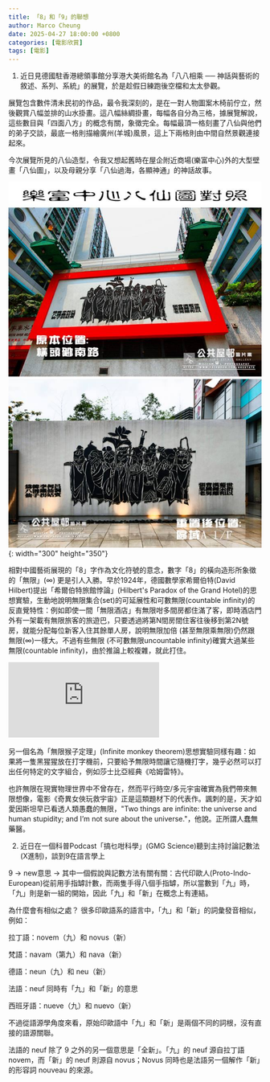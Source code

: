 ```yaml
---
title: 「8」和「9」的聯想
author: Marco Cheung
date: 2025-04-27 18:00:00 +0800
categories: [電影欣賞]
tags: [電影]
---
```

1. 近日見德國駐香港總領事館分享港大美術館名為「八八相乘 ── 神話與藝術的敘述、系列、系統」的展覽，於是趁假日練跑後空檔和太太參觀。

展覽包含數件清未民初的作品，最令我深刻的，是在一對人物圖案木椅前佇立，然後觀賞八幅並排的山水掛畫。這八幅絲綢掛畫，每幅各自分為三格，據展覽解說，這些數目與「四面八方」的概念有關，象徵完全。每幅最頂一格刻畫了八仙與他們的弟子交談，最底一格則描繪廣州(羊城)風景，這上下兩格則由中間自然景觀連接起來。

今次展覽所見的八仙造型，令我又想起舊時在屋企附近商場(樂富中心)外的大型壁畫「八仙圖」，以及母親分享「八仙過海，各顯神通」的神話故事。

![eight-immortals-lokfu](/images/eight-immortals-lokfu.jpg){: width="300" height="350"}

相對中國藝術展現的「8」字作為文化符號的意念，數字「8」的橫向造形所象徵的「無限」(∞) 更是引人入勝。早於1924年，德國數學家希爾伯特(David Hilbert)提出「希爾伯特旅館悖論」(Hilbert's Paradox of the Grand Hotel)的思想實驗，生動地說明無限集合(set)的可延展性和可數無限(countable infinity)的反直覺特性：例如即使一間「無限酒店」有無限咁多間房都住滿了客，即時酒店門外有一架載有無限旅客的旅遊巴，只要透過將第N間房間住客往後移到第2N號房，就能分配每位新客入住其餘單人房，說明無限加倍 (甚至無限乘無限)仍然跟無限(∞)一樣大。不過有些無限 (不可數無限uncountable infinity)確實大過某些無限(countable infinity)，由於推論上較複雜，就此打住。

<div class="iframe-container">
    <iframe
        src="https://www.youtube.com/watch?v=Uj3_KqkI9Zo""
        frameborder="0"
        allow="accelerometer; autoplay; encrypted-media; gyroscope; picture-in-picture"
        allowfullscreen>
    </iframe>
</div>

另一個名為「無限猴子定理」(Infinite monkey theorem)思想實驗同樣有趣：如果將一隻黑猩猩放在打字機前，只要給予無限時間讓它隨機打字，幾乎必然可以打出任何特定的文字組合，例如莎士比亞經典《哈姆雷特》。

也許無限在現實物理世界中不曾存在，然而平行時空/多元宇宙確實為我們帶來無限想像，電影《奇異女俠玩救宇宙》正是這類題材下的代表作。諷刺的是，天才如愛因斯坦早已看透人類愚蠢的無限，"Two things are infinite: the universe and human stupidity; and I’m not sure about the universe."，他說。正所謂人蠢無藥醫。


2. 近日在一個科普Podcast「搞乜咁科學」(GMG Science)聽到主持討論記數法(X進制)，談到9在語言學上

9 -> new意思 -> 其中一個假說與記數方法有關有關：古代印歐人(Proto-Indo-European)從前用手指罅計數，而兩隻手得八個手指罅，所以當數到「九」時，「九」則是新一組的開始，因此「九」和「新」在概念上有連結。

為什麼會有相似之處？
很多印歐語系的語言中，「九」和「新」的詞彙發音相似，例如：

拉丁語：novem（九）和 novus（新）

梵語：navam（第九）和 nava（新）

德語：neun（九）和 neu（新）

法語：neuf 同時有「九」和「新」的意思

西班牙語：nueve（九）和 nuevo（新）

不過從語源學角度來看，原始印歐語中「九」和「新」是兩個不同的詞根，沒有直接的語源關聯。

法語的 neuf 除了 9 之外的另一個意思是「全新」。「九」的 neuf 源自拉丁語 novem，而「新」的 neuf 則源自 novus；Novus 同時也是法語另一個解作「新」的形容詞 nouveau 的來源。